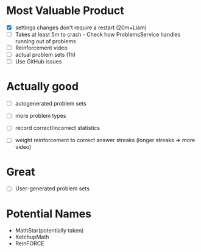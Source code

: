 
# Most Valuable Product
 - [x] settings changes don't require a restart (20m+Liam)
 - [ ] Takes at least 5m to crash
       - Check how ProblemsService handles running out of problems
 - [ ] Reinforcement video
 - [ ] actual problem sets (1h)
 - [ ] Use GitHub issues

# Actually good
 - [ ] autogenerated problem sets
 - [ ] more problem types
 - [ ] record correct/incorrect statistics
 - [ ] weight reinforcement to correct answer streaks (longer streaks => more video)


# Great
 - [ ] User-generated problem sets


 # Potential Names
 - MathStar(potentially taken)
 - KetchupMath
 - ReinFORCE
